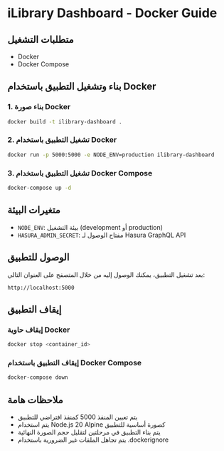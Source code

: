 # iLibrary Dashboard - Docker Guide

## متطلبات التشغيل

- Docker
- Docker Compose

## بناء وتشغيل التطبيق باستخدام Docker

### 1. بناء صورة Docker

```bash
docker build -t ilibrary-dashboard .
```

### 2. تشغيل التطبيق باستخدام Docker

```bash
docker run -p 5000:5000 -e NODE_ENV=production ilibrary-dashboard
```

### 3. تشغيل التطبيق باستخدام Docker Compose

```bash
docker-compose up -d
```

## متغيرات البيئة

- `NODE_ENV`: بيئة التشغيل (development أو production)
- `HASURA_ADMIN_SECRET`: مفتاح الوصول لـ Hasura GraphQL API

## الوصول للتطبيق

بعد تشغيل التطبيق، يمكنك الوصول إليه من خلال المتصفح على العنوان التالي:

```
http://localhost:5000
```

## إيقاف التطبيق

### إيقاف حاوية Docker

```bash
docker stop <container_id>
```

### إيقاف التطبيق باستخدام Docker Compose

```bash
docker-compose down
```

## ملاحظات هامة

- يتم تعيين المنفذ 5000 كمنفذ افتراضي للتطبيق
- يتم استخدام Node.js 20 Alpine كصورة أساسية للتطبيق
- يتم بناء التطبيق في مرحلتين لتقليل حجم الصورة النهائية
- يتم تجاهل الملفات غير الضرورية باستخدام .dockerignore